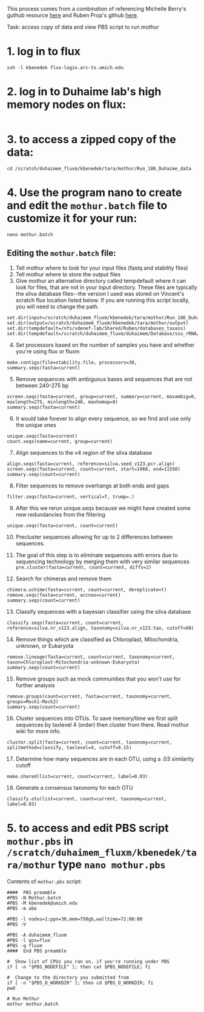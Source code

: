 This process comes from a combination of referencing Michelle Berry's guthub resource [here](https://github.com/DenefLab/flux-tools/blob/gh-pages/scripts/mothur.batch) and Ruben Prop's github [here](https://github.com/rprops/Mothur_oligo_batch/blob/master/mothur.batch.general).

Task: access copy of data and view PBS script to run mothur  

# 1. log in to flux
```
ssh -l kbenedek flux-login.arc-ts.umich.edu
```  

# 2. log in to Duhaime lab's high memory nodes on flux: 
```cd /scratch/duhaimem_fluxm/
```  

# 3.  to access a zipped copy of the data: 
```
cd /scratch/duhaimem_fluxm/kbenedek/tara/mothur/Run_186_Duhaime_data 
```

# 4. Use the program nano to create and edit the ```mothur.batch```  file to customize it for your run: 
```
nano mothur.batch
```  


## Editing the ```mothur.batch```  file:

1. Tell mothur where to look for your input files (fastq and stability files)
2. Tell mothur where to store the output files
3. Give mothur an alternative directory called tempdefault where it can look for files, that are not in your input directory. These files are typically the silva database files--the version I used was stored on Vincent's scratch flux location listed below. If you are running this script locally, you will need to change the path.

```
set.dir(input=/scratch/duhaimem_fluxm/kbenedek/tara/mothur/Run_186_Duhaime_data)
set.dir(output=/scratch/duhaimem_fluxm/kbenedek/tara/mothur/output)
set.dir(tempdefault=/nfs/vdenef-lab/Shared/Ruben/databases_taxass)
set.dir(tempdefault=/scratch/duhaimem_fluxm/duhaimem/Database/ssu_rRNA/Mothur)
```   

4. Set processors based on the number of samples you have and whether you're using flux or fluxm
```
make.contigs(file=stability.file, processors=30, summary.seqs(fasta=current)
```

5. Remove sequences with ambiguous bases and sequences that are not between 240-275 bp
```
screen.seqs(fasta=current, group=current, summary=current, maxambig=0, maxlength=275, minlength=240, maxhomop=8)
summary.seqs(fasta=current)
```   

6. It would take forever to align every sequence, so we find and use only the unique ones
```
unique.seqs(fasta=current)
count.seqs(name=current, group=current)
```   

7.  Align sequences to the v4 region of the silva database
```
align.seqs(fasta=current, reference=silva.seed_v123.pcr.align)
screen.seqs(fasta=current, count=current, start=1968, end=11550)
summary.seqs(count=current)
```  

8. Filter sequences to remove overhangs at both ends and gaps   
```
filter.seqs(fasta=current, vertical=T, trump=.)
```  

9. After this we rerun unique.seqs because we might have created some new redundancies from the filtering
```
unique.seqs(fasta=current, count=current)
```   

10. Precluster sequences allowing for up to 2 differences between sequences.
11. The goal of this step is to eliminate sequences with errors due to sequencing technology by merging them with very similar sequences  ```pre.cluster(fasta=current, count=current, diffs=2)```   

12. Search for chimeras and remove them
```
chimera.uchime(fasta=current, count=current, dereplicate=t)
remove.seqs(fasta=current, accnos=current)
summary.seqs(count=current)
```  

13. Classify sequences with a bayesian classifier using the silva database
```
classify.seqs(fasta=current, count=current, reference=silva.nr_v123.align, taxonomy=silva.nr_v123.tax, cutoff=60)
```  

14. Remove things which are classified as Chloroplast, Mitochondria, unknown, or Eukaryota
```
remove.lineage(fasta=current, count=current, taxonomy=current, taxon=Chloroplast-Mitochondria-unknown-Eukaryota)
summary.seqs(count=current)
```  

15. Remove groups such as mock communities that you won't use for further analysis
```
remove.groups(count=current, fasta=current, taxonomy=current, groups=Mock1-Mock2)
summary.seqs(count=current)
```  

16. Cluster sequences into OTUs. To save memory/time we first split sequences by taxlevel 4 (order) then cluster from there. Read mothur wiki for more info.
```
cluster.split(fasta=current, count=current, taxonomy=current, splitmethod=classify, taxlevel=4, cutoff=0.15)
```  

17. Determine how many sequences are in each OTU, using a .03 similarity cutoff
```
make.shared(list=current, count=current, label=0.03)
```  

18. Generate a consensus taxonomy for each OTU
```
classify.otu(list=current, count=current, taxonomy=current, label=0.03)
```  


# 5. to access and edit PBS script ```mothur.pbs``` in ```/scratch/duhaimem_fluxm/kbenedek/tara/mothur``` type ```nano mothur.pbs```  

Contents of ```mothur.pbs``` script:
```  
####  PBS preamble
#PBS -N Mothur.batch
#PBS -M kbenedek@umich.edu
#PBS -m abe

#PBS -l nodes=1:ppn=30,mem=750gb,walltime=72:00:00
#PBS -V

#PBS -A duhaimem_fluxm
#PBS -l qos=flux
#PBS -q fluxm
####  End PBS preamble

#  Show list of CPUs you ran on, if you're running under PBS
if [ -n "$PBS_NODEFILE" ]; then cat $PBS_NODEFILE; fi  

#  Change to the directory you submitted from
if [ -n "$PBS_O_WORKDIR" ]; then cd $PBS_O_WORKDIR; fi
pwd 

# Run Mothur
mothur mothur.batch
```  


      
